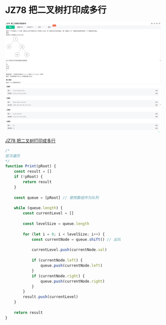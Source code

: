 # JZ78 把二叉树打印成多行

![1](./img/JZ78%20把二叉树打印成多行%201.jpg)
![2](./img/JZ78%20把二叉树打印成多行%202.jpg)

[JZ78 把二叉树打印成多行](https://www.nowcoder.com/practice/445c44d982d04483b04a54f298796288?tpId=13&tqId=23453&ru=/exam/oj/ta&qru=/ta/coding-interviews/question-ranking&sourceUrl=%2Fexam%2Foj%2Fta%3FtpId%3D13)

```js
/* 
层次遍历
*/
function Print(pRoot) {
	const result = []
	if (!pRoot) {
		return result
	}

	const queue = [pRoot] // 使用数组作为队列

	while (queue.length) {
		const currentLevel = []

		const levelSize = queue.length

		for (let i = 0; i < levelSize; i++) {
			const currentNode = queue.shift() // 出队

			currentLevel.push(currentNode.val)

			if (currentNode.left) {
				queue.push(currentNode.left)
			}
			if (currentNode.right) {
				queue.push(currentNode.right)
			}
		}
		result.push(currentLevel)
	}

	return result
}

```
